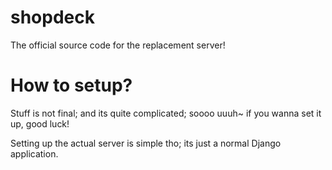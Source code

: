 # shopdeck
The official source code for the replacement server!
# How to setup?
Stuff is not final; and its quite complicated; soooo uuuh~ if you wanna set it up, good luck!

Setting up the actual server is simple tho; its just a normal Django application.
